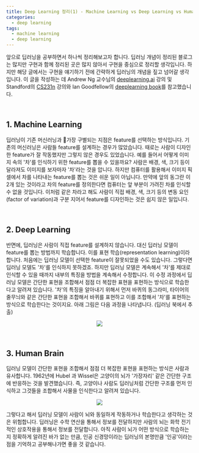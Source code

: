 ```yaml
---
title: Deep Learning 정리(1) - Machine Learning vs Deep Learning vs Human Brain
categories:
  - deep learning
tags:
  - machine learning
  - deep learning
---
```


앞으로 딥러닝을 공부하면서 하나씩 정리해보고자 합니다. 딥러닝 개념이 정리된 블로그는 많지만 구현과 함께 정리된 곳은 많지 않아서 구현을 중심으로 정리할 생각입니다. 하지만 해당 글에서는 구현을 얘기하기 전에 간략하게 딥러닝의 개념을 짚고 넘어갈 생각입니다. 이 글을 작성하는 데 Andrew Ng 교수님의 [deeplearning.ai](https://www.coursera.org/courses?query=deeplearning.ai) 강의 및 Standford의 [CS231n](http://cs231n.stanford.edu/) 강의와 Ian Goodfellow의 [deeplearning book](http://www.deeplearningbook.org/)를 참고했습니다. 

<br/>

## 1. Machine Learning

딥러닝이 기존 머신러닝과 가장 구별되는 지점은 feature를 선택하는 방식입니다. 기존의 머신러닝은 사람들 feature를 설계하는 경우가 많았습니다. 때로는 사람이 디자인 한 feature가 잘 작동했지만 그렇지 않은 경우도 있었습니다. 예를 들어서 어떻게 이미지 속의 '차'를 인식하기 위한 feature를 뽑을 수 있을까요? 사람은 배경, 색, 크기 등이 달라져도 이미지를 보자마자 '차'라는 것을 압니다. 하지만 컴퓨터를 활용해서 이미지 픽셀에서 차를 나타내는 feature를 뽑는 것은 쉬운 일이 아닙니다. 만약에 앞의 동그란 이 2개 있는 것이라고 차의 feature를 정의한다면 컴퓨터는 앞 부분이 가려진 차를 인식할 수 없을 것입니다. 이처럼 같은 차라고 해도 사람이 직접 배경, 색, 크기 등의 변동 요인(factor of variation)과 구분 지어서 feature를 디자인하는 것은 쉽지 않은 일입니다.

<br/>

## 2. Deep Learning

반면에, 딥러닝은 사람이 직접 feature를 설계하지 않습니다. 대신 딥러닝 모델이 feature를 뽑는 방법까지 학습합니다. 이를 표현 학습(representation learning)이라 합니다. 처음에는 딥러닝 모델이 선택한 feature이 잘못되었을 수도 있습니다. 그렇다면 딥러닝 모델도 '차'를 인식하지 못하겠죠. 하지만 딥러닝 모델은 계속해서 '차'를 제대로 인식할 수 있을 때까지 내부의 특징을 방법을 계속해서 수정합니다. 이 수정 과정에서 딥러닝 모델은 간단한 표현을 조합해서 점점 더 복잡한 표현을 표현하는 방식으로 학습한다고 알려져 있습니다. '차'의 특징을 알아내기 위해서 먼저 바퀴의 동그라미, 타이어의 줄무늬와 같은 간단한 표현을 조합해서 바퀴를 표현하고 이를 조합해서 '차'를 표현하는 방식으로 학습한다는 것이지요. 아래 그림은 다음 과정을 나타냅니다. (딥러닝 북에서 추출)

<p align="center">
    <img src="https://lifesailor.github.io/assets/images/deep-learning/concept/deep.jpg">
</p>

<br/>

## 3. Human Brain

딥러닝 모델이 간단한 표현을 조합해서 점점 더 복잡한 표현을 표현하는 방식은 사람과 유사합니다. 1962년에 Hubel 과 Wissel은 고양이의 뇌가 '가장자리' 같은 간단한 구조에 반응하는 것을 발견했습니다. 즉, 고양이나 사람도 딥러닝처럼 간단한 구조를 먼저 인식하고 그것들을 조합해서 사물을 인식한다고 알려져 있습니다. 

<p align="center">
    <img src="https://lifesailor.github.io/assets/images/deep-learning/concept/cat.jpg">
</p>

그렇다고 해서 딥러닝 모델이 사람이 뇌와 동일하게 작동하거나 학습한다고 생각하는 것은 위험합니다. 딥러닝은 수학 연산을 통해서 정보를 전달하지만 사람의 뇌는 화학 전기적인 상호작용을 통해서 정보를 전달합니다. 아직 사람이 뇌가 어떤 방식으로 학습하는지 정확하게 알려진 바가 없는 만큼, 인공 신경망이라는 딥러닝의 본명만큼 '인공'이라는 점을 기억하고 공부해나가면 좋을 것 같습니다.
